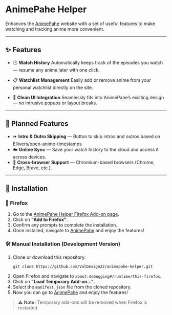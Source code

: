 # AnimePahe Helper

Enhances the [AnimePahe](https://animepahe.si) website with a set of useful features to make watching and tracking anime more convenient.

---

## ✨ Features

- 🕒 **Watch History**
  Automatically keeps track of the episodes you watch — resume any anime later with one click.

- 📋 **Watchlist Management**
  Easily add or remove anime from your personal watchlist directly on the site.

- 🧠 **Clean UI Integration**
  Seamlessly fits into AnimePahe’s existing design — no intrusive popups or layout breaks.

---

## 🧩 Planned Features

- ⏩ **Intro & Outro Skipping** — Button to skip intros and outros based on [Ellivers/open-anime-timestamps](https://github.com/Ellivers/open-anime-timestamps)
- ☁️ **Online Sync** — Save your watch history to the cloud and access it across devices.
- 💾 **Cross-browser Support** — Chromium-based browsers (Chrome, Edge, Brave, etc.).

---

## 🚀 Installation

### 🦊 Firefox

1. Go to the [AnimePahe Helper Firefox Add-on page](https://addons.mozilla.org/en-US/firefox/addon/animepahe-helper/).
2. Click on **"Add to Firefox"**.
3. Confirm any prompts to complete the installation.
4. Once installed, navigate to [AnimePahe](https://animepahe.si) and enjoy the features!

### 🛠 Manual Installation (Development Version)
1. Clone or download this repository:
    ```bash
    git clone https://github.com/ValDesign22/animepahe-helper.git
    ```
2. Open Firefox and navigate to `about:debugging#/runtime/this-firefox`.
3. Click on **"Load Temporary Add-on..."**.
4. Select the `manifest.json` file from the cloned repository.
5. Now you can go to [AnimePahe](https://animepahe.si) and enjoy the features!

> ⚠️ **Note:** Temporary add-ons will be removed when Firefox is restarted.
